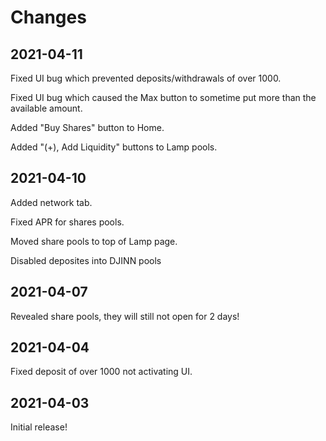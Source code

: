 # Changes

## 2021-04-11

Fixed UI bug which prevented deposits/withdrawals of over 1000.

Fixed UI bug which caused the Max button to sometime put more than the available amount.

Added "Buy Shares" button to Home.

Added "\(+\), Add Liquidity" buttons to Lamp pools.

## 2021-04-10

Added network tab.

Fixed APR for shares pools.

Moved share pools to top of Lamp page.

Disabled deposites into DJINN pools

## 2021-04-07

Revealed share pools, they will still not open for 2 days!

## 2021-04-04

Fixed deposit of over 1000 not activating UI.

## 2021-04-03

Initial release!

